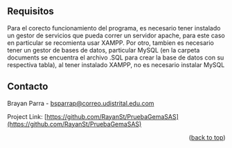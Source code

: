 

<!-- ABOUT THE PROJECT -->
## Requisitos

Para el corecto funcionamiento del programa, es necesario tener instalado un gestor de servicios que pueda correr un servidor apache, para este caso en particular se recomienta usar XAMPP. Por otro, tambien es necesario tener un gestor de bases de datos, particular MySQL (en la carpeta documents se encuentra el archivo .SQL para crear la base de datos con su respectiva tabla), al tener instalado XAMPP, no es necesario instalar MySQL


<!-- CONTACT -->
## Contacto

Brayan Parra  - bsparrap@correo.udistrital.edu.com

Project Link: [https://github.com/RayanSt/PruebaGemaSAS](https://github.com/RayanSt/PruebaGemaSAS)

<p align="right">(<a href="#readme-top">back to top</a>)</p>

